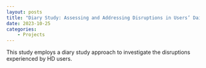 ```yaml
---
layout: posts
title: "Diary Study: Assessing and Addressing Disruptions in Users’ Daily Routine When Using Hearable Devices"
date: 2023-10-25
categories: 
    - Projects
---
```


This study employs a diary study approach to investigate the disruptions experienced by HD users.

<!-- **Read Full Result:** [Link](https://docs.google.com/document/d/1IEv51v_OqPPEQ9_fqZK5mVn5hG52rSEJAqYmsjKRxFA/edit?usp=sharing) -->